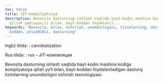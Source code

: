 ```yaml
---
toc: false
title: JIT-kompilyatsiya
description: Bevosita dasturning ishlash vaqtida bayt-kodni mashina kodiga kompilyatsiya
  qilish yo&lsquo;li bilan, bayt-koddan foydalanil...
keywords: "Bevosita, bilan, oshirish, unumdorligini, tizimlarning, dasturiy, foydalaniladigan,
  koddan, yo\u2018li, dasturning"
---
```


Ingliz tilida:
:   cannibalization

Rus tilida:
:   rus – JIT-компиляция

Bevosita dasturning ishlash vaqtida bayt-kodni mashina kodiga kompilyatsiya qilish yo‘li bilan, bayt-koddan foydalaniladigan dasturiy tizimlarning unumdorligini oshirish texnologiyasi.